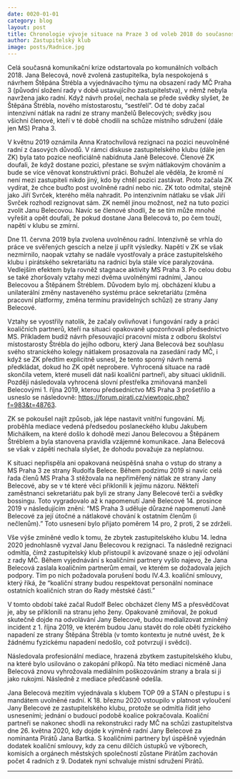 ```yaml
---
date: 0020-01-01
category: blog
layout: post
title: Chronologie vývoje situace na Praze 3 od voleb 2018 do současnosti
author: Zastupitelský klub
image: posts/Radnice.jpg
---
```


Celá současná komunikační krize odstartovala po komunálních volbách 2018. Jana Belecová, nově zvolená zastupitelka, byla nespokojená s návrhem Štěpána Štrébla a vyjednávacího týmu na obsazení rady MČ Praha 3 (původní složení rady v době ustavujícího zastupitelstva), v němž nebyla navržena jako radní. Když návrh prošel, nechala se přede svědky slyšet, že Štěpána Štrébla, nového místostarostu, “sestřelí”. Od té doby začal intenzivní nátlak na radní ze strany manželů Belecových; svědky jsou všichni členové, kteří v té době chodili na schůze místního sdružení (dále jen MS) Praha 3.

V květnu 2019 oznámila Anna Kratochvílová rezignaci na pozici neuvolněné radní z časových důvodů. V rámci diskuse zastupitelského klubu (dále jen ZK) byla tato pozice neoficiálně nabídnuta Janě Belecové. Členové ZK doufali, že když dostane pozici, přestane se svým nátlakovým chováním a bude se více věnovat konstruktivní práci. Bohužel ale věděla, že kromě ní není mezi zastupiteli nikdo jiný, kdo by chtěl pozici zastávat. Proto začala ZK vydírat, že chce buďto post uvolněné radní nebo nic. ZK toto odmítal, stejně jako Jiří Svrček, kterého měla nahradit. Po intenzivním nátlaku se však Jiří Svrček rozhodl rezignovat sám. ZK neměl jinou možnost, než na tuto pozici zvolit Janu Belecovou. Navíc se členové shodli, že se tím může mnohé vyřešit a opět doufali, že pokud dostane Jana Belecová to, po čem touží, napětí v klubu se zmírní.

Dne 11. června 2019 byla zvolena uvolněnou radní. Intenzivně se vrhla do práce ve svěřených gescích a nelze jí upřít výsledky. Napětí v ZK se však nezmírnilo, naopak vztahy se nadále vyostřovaly a práce zastupitelského klubu i pirátského sekretariátu na radnici byla stále více paralyzována. Vedlejším efektem byla rovněž stagnace aktivity MS Praha 3. Po celou dobu se také zhoršovaly vztahy mezi dvěma uvolněnými radními, Janou Belecovou a Štěpánem Štréblem. Důvodem bylo mj. obcházení klubu a unilaterální změny nastaveného systému práce sekretariátu (změna pracovní platformy, změna termínu pravidelných schůzí) ze strany Jany Belecové.

Vztahy se vyostřily natolik, že začaly ovlivňovat i fungování rady a práci koaličních partnerů, kteří na situaci opakovaně upozorňovali předsednictvo MS. Příkladem budiž návrh přesouvající pracovní místa z odboru školství místostarosty Štrébla do jejího odboru, který Jana Belecová bez souhlasu svého stranického kolegy nátlakem prosazovala na zasedání rady MČ, i když se ZK předtím explicitně usnesl, že tento sporný návrh nemá předkládat, dokud ho ZK opět neprobere. Vyhrocená situace na radě skončila vetem, které museli dát naši koaliční partneři, aby situaci uklidnili. Později následovala vyhrocená slovní přestřelka zmiňovaná manželi Belecovými 1. října 2019, kterou předsednictvo MS Praha 3 prošetřilo a usneslo se následovně: https://forum.pirati.cz/viewtopic.php?f=983&t=48763.

ZK se pokoušel najít způsob, jak lépe nastavit vnitřní fungování. Mj. proběhla mediace vedená předsedou poslaneckého klubu Jakubem Michálkem, na které došlo k dohodě mezi Janou Belecovou a Štěpánem Štréblem a byla stanovena pravidla vzájemné komunikace. Jana Belecová se však v zápětí nechala slyšet, že dohodu považuje za neplatnou.

K situaci nepřispěla ani opakovaná neúspěšná snaha o vstup do strany a MS Praha 3 ze strany Rudolfa Belece. Během podzimu 2019 si navíc celá řada členů MS Praha 3 stěžovala na nepřiměřený nátlak ze strany Jany Belecové, aby se v té které věci přiklonili k jejímu názoru. Někteří zaměstnanci sekretariátu pak byli ze strany Jany Belecové terči a svědky bossingu. Toto vygradovalo až k napomenutí Janě Belecové 14. prosince 2019 v následujícím znění: “MS Praha 3 uděluje důrazné napomenutí Janě Belecové za její útočné a nátlakové chování k ostatním členům (i nečlenům).” Toto usnesení bylo přijato poměrem 14 pro, 2 proti, 2 se zdrželi.

Vše výše zmíněné vedlo k tomu, že zbytek zastupitelského klubu 14. ledna 2020 jednohlasně vyzval Janu Belecovou k rezignaci. Ta následně rezignaci odmítla, čímž zastupitelský klub přistoupil k avizované snaze o její odvolání z rady MČ. Během vyjednávání s koaličními partnery vyšlo najevo, že Jana Belecová zaslala koaličním partnerům email, ve kterém se dožadovala jejich podpory. Tím po nich požadovala porušení bodu IV.4.3. koaliční smlouvy, který říká, že “koaliční strany budou respektovat personální nominace ostatních koaličních stran do Rady městské části.”

V tomto období také začal Rudolf Belec obcházet členy MS a přesvědčovat je, aby se přiklonili na stranu jeho ženy. Opakovaně zmiňoval, že pokud skutečně dojde na odvolávání Jany Belecové, budou medializovat zmíněný incident z 1. října 2019, ve kterém budou Janu stavět do role oběti fyzického napadení ze strany Štěpána Štrébla (v tomto kontextu je nutné uvést, že k žádnému fyzickému napadení nedošlo, což potvrzují i svědci).

Následovala profesionální mediace, hrazená zbytkem zastupitelského klubu, na které bylo usilováno o zakopání příkopů. Na této mediaci nicméně Jana Belecová znovu vyhrožovala mediálním poškozováním strany a brala si ji jako rukojmí. Následně z mediace předčasně odešla.

Jana Belecová mezitím vyjednávala s klubem TOP 09 a STAN o přestupu i s mandátem uvolněné radní. K 18. březnu 2020 vstoupilo v platnost vyloučení Jany Belecové ze zastupitelského klubu, protože se odmítla řídit jeho usneseními; jednání o budoucí podobě koalice pokračovala. Koaliční partneři se nakonec shodli na rekonstrukci rady MČ na schůzi zastupitelstva dne 26. května 2020, kdy dojde k výměně radní Jany Belecové za nominanta Pirátů Jana Bartka. S koaličními partnery byl úspěšně vyjednán dodatek koaliční smlouvy, kdy za cenu dílčích ústupků ve výborech, komisích a orgánech městských společností zůstane Pirátům zachován počet 4 radních z 9. Dodatek nyní schvaluje místní sdružení Pirátů.


- - -
